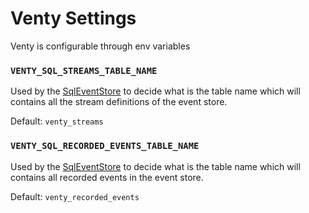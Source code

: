 # Venty Settings

Venty is configurable through env variables

### `VENTY_SQL_STREAMS_TABLE_NAME`
Used by the [SqlEventStore](sql_event_store.py) to decide what is the table name 
which will contains all the stream definitions of the event store.

Default: `venty_streams`

### `VENTY_SQL_RECORDED_EVENTS_TABLE_NAME`
Used by the [SqlEventStore](sql_event_store.py) to decide what is the table name 
which will contains all recorded events in the event store.

Default: `venty_recorded_events`